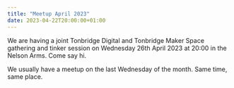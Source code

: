 ```yaml
---
title: "Meetup April 2023"
date: 2023-04-22T20:00:00+01:00
---
```


We are having a joint Tonbridge Digital and Tonbridge Maker Space gathering and tinker session on Wednesday 26th April 2023 at 20:00 in the Nelson Arms. Come say hi.

We usually have a meetup on the last Wednesday of the month. Same time, same place.
